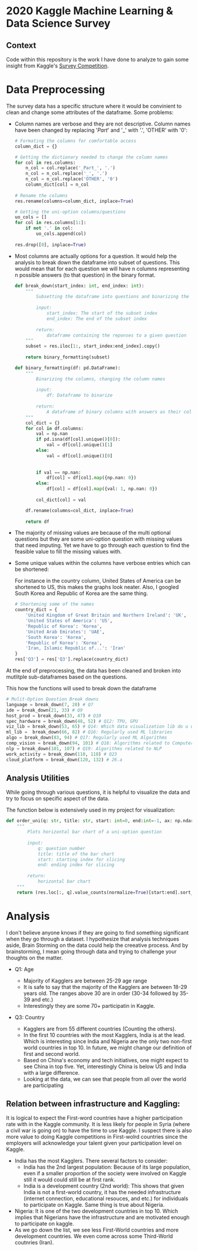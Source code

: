 # 2020 Kaggle Machine Learning & Data Science Survey

## Context
Code within this repository is the work I have done to analyze to gain some insight from Kaggle's <a href="https://www.kaggle.com/c/kaggle-survey-2020">Survey Competition<a>. 

# Data Preprocessing
The survey data has a specific structure where it would be convinient to clean and change some attributes of the dataframe. Some problems:
- Column names are verbose and they are not descriptive. Column names have been changed by replacing '_Part_' and '_' with '.', 'OTHER' with '0':
    ```python
    # Formating the columns for comfortable access
    column_dict = {}

    # Getting the dictionary needed to change the column names
    for col in res.columns:
        n_col = col.replace('_Part_', '.')
        n_col = n_col.replace('_', '.')
        n_col = n_col.replace('OTHER', '0')
        column_dict[col] = n_col
        
    # Rename the columns
    res.rename(columns=column_dict, inplace=True)

    # Getting the uni-option columns/questions
    uo_cols = []
    for col in res.columns[1:]:
        if not '.' in col:
            uo_cols.append(col)
            
    res.drop([0], inplace=True)
    ```
- Most columns are actually options for a question. It would help the analysis to break down the dataframe into subset of questions. This would mean that for each question we will have n columns representing n possible answers (to that question) in the binary format.
    ```python
    def break_down(start_index: int, end_index: int):
        """
            Subsetting the dataframe into questions and binarizing the columns
            
            input: 
                start_index: The start of the subset index
                end_index: The end of the subset index
                
            return:
                dataframe containing the reponses to a given question
        """
        subset = res.iloc[1:, start_index:end_index].copy()
        
        return binary_formatting(subset)

    def binary_formatting(df: pd.DataFrame):
        """
            Binarizing the columns, changing the column names
            
            input:
                df: Dataframe to binarize
            
            return:
                A dataframe of binary columns with answers as their column names
        """
        col_dict = {}
        for col in df.columns:
            val = np.nan
            if pd.isna(df[col].unique()[0]):
                val = df[col].unique()[1]
            else:
                val = df[col].unique()[0]
            
            
            if val == np.nan:
                df[col] = df[col].map({np.nan: 0})
            else:
                df[col] = df[col].map({val: 1, np.nan: 0})
            
            col_dict[col] = val

        df.rename(columns=col_dict, inplace=True)
        
        return df
    ```
- The majority of missing values are because of the multi optional questions but they are some uni-option question with missing values that need imputing. Yet we have to go through each question to find the feasible value to fill the missing values with.
- Some unique values within the columns have verbose entries which can be shortened:

    For instance in the country column, United States of America can be shortened to US, this makes the graphs look neater. Also, I googled South Korea and Republic of Korea are the same thing.
    ```python
    # Shortening some of the names
    country_dict = {
        'United Kingdom of Great Britain and Northern Ireland': 'UK',
        'United States of America': 'US',
        'Republic of Korea': 'Korea',
        'United Arab Emirates': 'UAE',
        'South Korea': 'Korea',
        'Republic of Korea': 'Korea',
        'Iran, Islamic Republic of...': 'Iran'
    }
    res['Q3'] = res['Q3'].replace(country_dict)
    ```

At the end of preprocessing, the data has been cleaned and broken into mutlitple sub-dataframes based on the questions.

This how the functions will used to break down the dataframe
```python
# Mulit-Option Question Break downs
language = break_down(7, 20) # Q7
ide = break_down(21, 33) # Q9
host_prod = break_down(33, 47) # Q10
spec_hardware = break_down(48, 52) # Q12: TPU, GPU
viz_lib = break_down(53, 65) # Q14: Which data visualization lib do u use?
ml_lib =  break_down(66, 82) # Q16: Regularly used ML libraries
algo = break_down(83, 94) # Q17: Regularly used ML Algorithms
comp_vision = break_down(94, 101) # Q18: Algorithms related to Computer Vision
nlp = break_down(101, 107) # Q19: Algorithms related to NLP
work_activity = break_down(110, 118) # Q23
cloud_platform = break_down(120, 132) # 26.a
```

## Analysis Utilities
While going through various questions, it is helpful to visualize the data and try to focus on specific aspect of the data.

The function below is extensively used in my project for visualization:
```python
def order_uni(q: str, title: str, start: int=0, end:int=-1, ax: np.ndarray=None):
    """
        Plots horizontal bar chart of a uni-option question
        
        input:
            q: question number
            title: title of the bar chart
            start: starting index for slicing
            end: ending index for slicing
        
        return:
            horizontal bar chart
    """
    return (res.loc[:, q].value_counts(normalize=True)[start:end].sort_values(ascending=True) * 100).plot.barh(title=title, ax=ax)
```

# Analysis
I don't believe anyone knows if they are going to find something significant when they go through a dataset. I hypothesize that analysis techniques aside, Brain Storming on the data could help the creeative process. And by brainstorming, I mean going through data and trying to challenge your thoughts on the matter.

- Q1: Age
    - Majority of Kagglers are between 25-29 age range
    - It is safe to say that the majority of the Kagglers are between 18-29 years old. The ranges above 30 are in order (30-34 followed by 35-39 and etc.)
    - Interestingly they are some 70+ participatin in Kaggle.

- Q3: Country
    - Kagglers are from 55 different countries (Counting the others).
    - In the first 10 countries with the most Kagglers, India is at the lead. Which is interesting since India and Nigeria are the only two non-first world countries in top 10. In future, we might change our definition of first and second world.
    - Based on China's economy and tech initiatives, one might expect to see China in top five. Yet, interestingly China is below US and India with a large difference.
    - Looking at the data, we can see that people from all over the world are participating

## Relation between infrastructure and Kaggling:
It is logical to expect the First-word countries have a higher participation rate with in the Kaggle community. It is less likely for people in Syria (where a civil war is going on) to have the time to use Kaggle. I suspect there is also more value to doing Kaggle competitions in First-wolrd countries since the employers will acknowledge your talent given your participation level on Kaggle.
- India has the most Kagglers. There several factors to consider:
    - India has the 2nd largest population: Because of its large population, even if a smaller proportion of the society were involved on Kaggle still it would could still be at first rank.
    - India is a development country (2nd world): This shows that given India is not a first-world country, it has the needed infrastructure (internet connection, educational resouces, and etc.) for individuals to participate on Kaggle. Same thing is true about Nigeria.
- Nigeria: It is one of the two development countries in top 10. Which implies that Nigerians have the infrastructure and are motivated enough to participate on kaggle.
- As we go down the list, we see less First-World countries and more development countries. We even come across some Third-World coutnries (Iran).